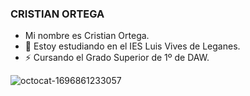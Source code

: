 ### CRISTIAN ORTEGA

- Mi nombre es Cristian Ortega.
- 🌱 Estoy estudiando en el IES Luis Vives de Leganes.
- ⚡ Cursando el Grado Superior de 1º de DAW.

![octocat-1696861233057](https://github.com/Cristianortegaa/Cristianortegaa/assets/146979141/02bf1ab9-503d-4665-b5d4-eb1111044189)

